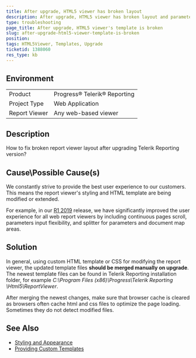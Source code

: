 ```yaml
---
title: After upgrade, HTML5 viewer has broken layout
description: After upgrade, HTML5 viewer has broken layout and parameters are missing
type: troubleshooting
page_title: After upgrade, HTML5 viewer's template is broken
slug: after-upgrade-html5-viewer-template-is-broken
position: 
tags: HTML5Viewer, Templates, Upgrade
ticketid: 1388060
res_type: kb
---
```


## Environment
<table>
	<tr>
		<td>Product</td>
		<td>Progress® Telerik® Reporting</td>
	</tr>
	<tr>
		<td>Project Type</td>
		<td>Web Application</td>
	</tr>
	<tr>
		<td>Report Viewer</td>
		<td>Any web-based viewer</td>
	</tr>
</table>


## Description
How to fix broken report viewer layout after upgrading Telerik Reporting version?

## Cause\Possible Cause(s)
We constantly strive to provide the best user experience to our customers. This means the report viewer's styling and HTML template are being modified or extended.

For example, in our [R1 2019](https://www.telerik.com/support/whats-new/reporting/release-history/progress-telerik-reporting-r1-2019-13-0-19-116) release, we have significantly improved the user experience for all web report viewers by including continuous pages scroll, parameters input flexibility, and splitter for parameters and document map areas. 

## Solution
In general, using custom HTML template or CSS for modifying the report viewer, the updated template files **should be merged manually on upgrade**. The newest template files can be found in Telerik Reporting installation folder, for example *C:\Program Files (x86)\Progress\Telerik Reporting **<VERSION>**\Html5\ReportViewer*.

After merging the newest changes, make sure that browser cache is cleared as browsers often cache html and css files to optimize the page loading. Sometimes they do not detect modified files.

## See Also
- [Styling and Appearance](https://docs.telerik.com/reporting/html5-report-viewer-styling-and-appearance)
- [Providing Custom Templates](https://docs.telerik.com/reporting/html5-report-viewer-customizing-providing-template)
